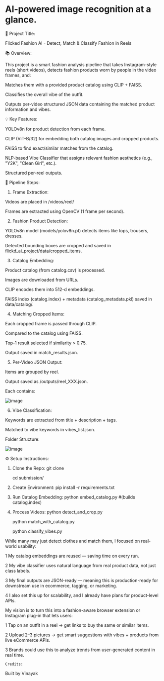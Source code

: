 # AI-powered image recognition at a glance.
🌟 Project Title:

Flicked Fashion AI - Detect, Match & Classify Fashion in Reels

📚 Overview:

This project is a smart fashion analysis pipeline that takes Instagram-style reels (short videos), detects fashion products worn by people in the video frames, and:

Matches them with a provided product catalog using CLIP + FAISS.

Classifies the overall vibe of the outfit.

Outputs per-video structured JSON data containing the matched product information and vibes.

💡 Key Features:

YOLOv8n for product detection from each frame.

CLIP (ViT-B/32) for embedding both catalog images and cropped products.

FAISS to find exact/similar matches from the catalog.

NLP-based Vibe Classifier that assigns relevant fashion aesthetics (e.g., "Y2K", "Clean Girl", etc.).

Structured per-reel outputs.

🔄 Pipeline Steps:

1. Frame Extraction:

Videos are placed in /videos/reel/

Frames are extracted using OpenCV (1 frame per second).

2. Fashion Product Detection:

YOLOv8n model (models/yolov8n.pt) detects items like tops, trousers, dresses.

Detected bounding boxes are cropped and saved in flickd_ai_project/data/cropped_items.

3. Catalog Embedding:

Product catalog (from catalog.csv) is processed.

Images are downloaded from URLs.

CLIP encodes them into 512-d embeddings.

FAISS index (catalog.index) + metadata (catalog_metadata.pkl) saved in data/catalog/.

4. Matching Cropped Items:

Each cropped frame is passed through CLIP.

Compared to the catalog using FAISS.

Top-1 result selected if similarity > 0.75.

Output saved in match_results.json.

5. Per-Video JSON Output:

Items are grouped by reel.

Output saved as /outputs/reel_XXX.json.

Each contains:


![image](https://github.com/user-attachments/assets/3e432846-e5f4-4ac7-9c05-6aaba1d353d5)



6. Vibe Classification:

Keywords are extracted from title + description + tags.

Matched to vibe keywords in vibes_list.json.


Folder Structure:


 
![image](https://github.com/user-attachments/assets/76a40f69-ba92-460b-94a7-3c2a78628e88)



⚙️ Setup Instructions:

1. Clone the Repo:
   git clone <your-repo-url> 

   cd submission/

3. Create Environment:
   pip install -r requirements.txt

4. Run Catalog Embedding:
   python embed_catalog.py #(builds catalog.index)

5. Process Videos:
   python detect_and_crop.py

   python match_with_catalog.py

   python classify_vibes.py



While many may just detect clothes and match them, I focused on real-world usability:

1 My catalog embeddings are reused — saving time on every run.

2 My vibe classifier uses natural language from real product data, not just class labels.

3 My final outputs are JSON-ready — meaning this is production-ready for downstream use in ecommerce, tagging, or marketing.

4 I also set this up for scalability, and I already have plans for product-level APIs.


My vision is to turn this into a fashion-aware browser extension or Instagram plug-in that lets users:

1 Tap on an outfit in a reel → get links to buy the same or similar items.

2 Upload 2–3 pictures → get smart suggestions with vibes + products from live eCommerce APIs.

3 Brands could use this to analyze trends from user-generated content in real time.
  
    
    Credits:

Built by Vinayak
